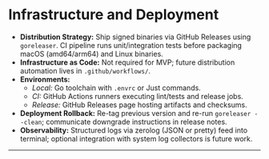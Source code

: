 # Infrastructure and Deployment

- **Distribution Strategy:** Ship signed binaries via GitHub Releases using `goreleaser`. CI pipeline runs unit/integration tests before packaging macOS (amd64/arm64) and Linux binaries.
- **Infrastructure as Code:** Not required for MVP; future distribution automation lives in `.github/workflows/`.
- **Environments:**
  - *Local:* Go toolchain with `.envrc` or Just commands.
  - *CI:* GitHub Actions runners executing lint/tests and release jobs.
  - *Release:* GitHub Releases page hosting artifacts and checksums.
- **Deployment Rollback:** Re-tag previous version and re-run `goreleaser --clean`; communicate downgrade instructions in release notes.
- **Observability:** Structured logs via zerolog (JSON or pretty) feed into terminal; optional integration with system log collectors is future work.

---
